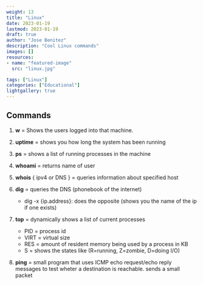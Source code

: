```yaml
---
weight: 13
title: "Linux"
date: 2023-01-19
lastmod: 2023-01-19
draft: true
author: "Jose Benitez"
description: "Cool Linux commands"
images: []
resources:
- name: "featured-image"
  src: "linux.jpg"

tags: ["Linux"]
categories: ["Educational"]
lightgallery: true
---
```


## Commands
  1) **w**  = Shows the users logged into that machine.
  2) **uptime** = shows you how long the system has been running
  3) **ps** = shows a list of running processes in the machine
  4) **whoami** = returns name of user
  5) **whois** { ipv4 or DNS } = queries information about specified host 
  6) **dig** = queries the DNS (phonebook of the internet)
     - dig -x {ip.address}: does the opposite (shows you the name of the ip if one exists)
  7) **top** = dynamically shows a list of current processes
     - PID = process id
     - VIRT = virtual size
     - RES  = amount of resident memory being used by a process in KB 
     - S = shows the states like (R=running, Z=zombie, D=doing I/O)

  8) **ping** = small program that uses ICMP echo request/echo reply messages to test wheter a destination is reachable. sends a small packet 

